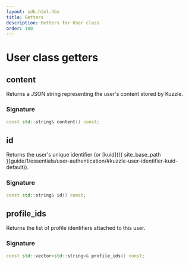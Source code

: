 ```yaml
---
layout: sdk.html.hbs
title: Getters
description: Getters for User class
order: 100
---
```


# User class getters

## content

Returns a JSON string representing the user's content stored by Kuzzle.  

### Signature

```cpp
const std::string& content() const;
```

## id

Returns the user's unique identifier (or [kuid]({{ site_base_path }}guide/1/essentials/user-authentication/#kuzzle-user-identifier-kuid-default)).

### Signature

```cpp
const std::string& id() const;
```

## profile_ids

Returns the list of profile identifiers attached to this user.

### Signature

```cpp
const std::vector<std::string>& profile_ids() const;
```
